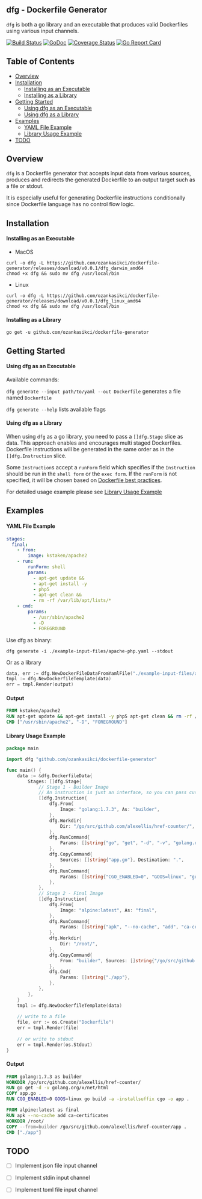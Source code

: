 ## dfg - Dockerfile Generator

`dfg` is both a go library and an executable that produces valid Dockerfiles using various input channels.

[![Build Status](https://travis-ci.org/ozankasikci/dockerfile-generator.svg?branch=master)](https://travis-ci.org/ozankasikci/dockerfile-generator)
[![GoDoc](https://godoc.org/github.com/ozankasikci/dockerfile-generator?status.svg)](https://godoc.org/github.com/ozankasikci/dockerfile-generator)
[![Coverage Status](https://coveralls.io/repos/github/ozankasikci/dockerfile-generator/badge.svg?branch=master)](https://coveralls.io/github/ozankasikci/dockerfile-generator?branch=master)
[![Go Report Card](https://goreportcard.com/badge/github.com/ozankasikci/dockerfile-generator)](https://goreportcard.com/report/github.com/ozankasikci/dockerfile-generator)

## Table of Contents

- [Overview](#overview)
- [Installation](#installation)
  * [Installing as an Executable](#installing-as-an-executable)
  * [Installing as a Library](#installing-as-a-library)
- [Getting Started](#getting-started)
  * [Using dfg as an Executable](#using-dfg-as-an-executable)
  * [Using dfg as a Library](#using-dfg-as-a-library)
- [Examples](#examples)
  * [YAML File Example](#yaml-file-example)
  * [Library Usage Example](#library-usage-example)
- [TODO](#todo)

## Overview

`dfg` is a Dockerfile generator that accepts input data from various sources, produces and redirects the generated Dockerfile to an output target such as a file or stdout.

It is especially useful for generating Dockerfile instructions conditionally since Dockerfile language has no control flow logic.

## Installation
#### Installing as an Executable

* MacOS

```shell
curl -o dfg -L https://github.com/ozankasikci/dockerfile-generator/releases/download/v0.0.1/dfg_darwin_amd64
chmod +x dfg && sudo mv dfg /usr/local/bin
```

* Linux

```shell
curl -o dfg -L https://github.com/ozankasikci/dockerfile-generator/releases/download/v0.0.1/dfg_linux_amd64
chmod +x dfg && sudo mv dfg /usr/local/bin
```

#### Installing as a Library

`go get -u github.com/ozankasikci/dockerfile-generator`

## Getting Started

#### Using dfg as an Executable

Available commands:

`dfg generate --input path/to/yaml --out Dockerfile` generates a file named `Dockerfile`

`dfg generate --help` lists available flags

#### Using dfg as a Library

When using `dfg` as a go library, you need to pass a `[]dfg.Stage` slice as data.
This approach enables and encourages multi staged Dockerfiles.
Dockerfile instructions will be generated in the same order as in the `[]dfg.Instruction` slice.

Some `Instruction`s accept a `runForm` field which specifies if the `Instruction` should be run in the `shell form` or the `exec form`.
If the `runForm` is not specified, it will be chosen based on [Dockerfile best practices](https://docs.docker.com/develop/develop-images/dockerfile_best-practices/). 

For detailed usage example please see [Library Usage Example](#library-usage-example)

## Examples

#### YAML File Example
```yaml
stages:
  final:
    - from:
        image: kstaken/apache2
    - run:
        runForm: shell
        params:
          - apt-get update &&
          - apt-get install -y
          - php5
          - apt-get clean &&
          - rm -rf /var/lib/apt/lists/*
    - cmd:
        params:
          - /usr/sbin/apache2
          - -D
          - FOREGROUND
```
Use dfg as binary:
```shell
dfg generate -i ./example-input-files/apache-php.yaml --stdout
```
Or as a library
```go
data, err := dfg.NewDockerFileDataFromYamlFile("./example-input-files/apache-php.yaml")
tmpl := dfg.NewDockerfileTemplate(data)
err = tmpl.Render(output)
```

#### Output

```dockerfile
FROM kstaken/apache2
RUN apt-get update && apt-get install -y php5 apt-get clean && rm -rf /var/lib/apt/lists/*
CMD ["/usr/sbin/apache2", "-D", "FOREGROUND"]
```

#### Library Usage Example

```go
package main

import dfg "github.com/ozankasikci/dockerfile-generator"

func main() {
	data := &dfg.DockerfileData{
		Stages: []dfg.Stage{
			// Stage 1 - Builder Image
			// An instruction is just an interface, so you can pass custom structs as well
			[]dfg.Instruction{
				dfg.From{
					Image: "golang:1.7.3", As: "builder",
				},
				dfg.Workdir{
					Dir: "/go/src/github.com/alexellis/href-counter/",
				},
				dfg.RunCommand{
					Params: []string{"go", "get", "-d", "-v", "golang.org/x/net/html"},
				},
				dfg.CopyCommand{
					Sources: []string{"app.go"}, Destination: ".",
				},
				dfg.RunCommand{
					Params: []string{"CGO_ENABLED=0", "GOOS=linux", "go", "build", "-a", "-installsuffix", "cgo", "-o", "app", "."},
				},
			},
			// Stage 2 - Final Image
			[]dfg.Instruction{
				dfg.From{
					Image: "alpine:latest", As: "final",
				},
				dfg.RunCommand{
					Params: []string{"apk", "--no-cache", "add", "ca-certificates"},
				},
				dfg.Workdir{
					Dir: "/root/",
				},
				dfg.CopyCommand{
					From: "builder", Sources: []string{"/go/src/github.com/alexellis/href-counter/app"}, Destination: ".",
				},
				dfg.Cmd{
					Params: []string{"./app"},
				},
			},
		},
	}
	tmpl := dfg.NewDockerfileTemplate(data)
	
	// write to a file
	file, err := os.Create("Dockerfile")
	err = tmpl.Render(file)
	
	// or write to stdout
	err = tmpl.Render(os.Stdout)
}
``` 

#### Output
```Dockerfile
FROM golang:1.7.3 as builder
WORKDIR /go/src/github.com/alexellis/href-counter/
RUN go get -d -v golang.org/x/net/html
COPY app.go .
RUN CGO_ENABLED=0 GOOS=linux go build -a -installsuffix cgo -o app .

FROM alpine:latest as final
RUN apk --no-cache add ca-certificates
WORKDIR /root/
COPY --from=builder /go/src/github.com/alexellis/href-counter/app .
CMD ["./app"]
```

## TODO
- [ ] Implement json file input channel
- [ ] Implement stdin input channel
- [ ] Implement toml file input channel

